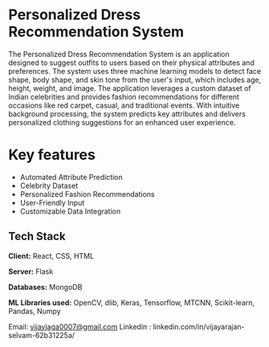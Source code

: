 
# Personalized Dress Recommendation System

The Personalized Dress Recommendation System is an application designed to suggest outfits to users based on their physical attributes and preferences. The system uses three machine learning models to detect face shape, body shape, and skin tone from the user's input, which includes age, height, weight, and image. The application leverages a custom dataset of Indian celebrities and provides fashion recommendations for different occasions like red carpet, casual, and traditional events. With intuitive background processing, the system predicts key attributes and delivers personalized clothing suggestions for an enhanced user experience.

# Key features
- Automated Attribute Prediction
- Celebrity Dataset 
- Personalized Fashion Recommendations
- User-Friendly Input
- Customizable Data Integration



## Tech Stack

**Client:** React, CSS, HTML

**Server:** Flask

**Databases:** MongoDB

**ML Libraries used:** OpenCV, dlib, Keras, Tensorflow, MTCNN, Scikit-learn, Pandas, Numpy


Email: vijayjaga0007@gmail.com
Linkedin : linkedin.com/in/vijayarajan-selvam-62b31225a/
